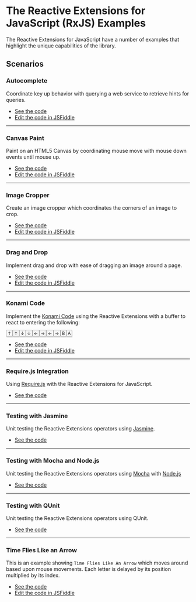 # The Reactive Extensions for JavaScript (RxJS) Examples #

The Reactive Extensions for JavaScript have a number of examples that highlight the unique capabilities of the library.  

## Scenarios

### Autocomplete ###

Coordinate key up behavior with querying a web service to retrieve hints for queries.

- [See the code](https://github.com/Reactive-Extensions/RxJS/tree/master/examples/autocomplete)
- [Edit the code in JSFiddle](http://jsfiddle.net/mattpodwysocki/AL8Mj)

* * *

### Canvas Paint ###

Paint on an HTML5 Canvas by coordinating mouse move with mouse down events until mouse up.

- [See the code](https://github.com/Reactive-Extensions/RxJS/tree/master/examples/autocomplete)
- [Edit the code in JSFiddle](http://jsfiddle.net/mattpodwysocki/2EnC4)

* * *

### Image Cropper ###

Create an image cropper which coordinates the corners of an image to crop.

- [See the code](https://github.com/Reactive-Extensions/RxJS/tree/master/examples/crop)
- [Edit the code in JSFiddle](http://jsfiddle.net/mattpodwysocki/gJtjx)

* * *

### Drag and Drop ###

Implement drag and drop with ease of dragging an image around a page.

- [See the code](https://github.com/Reactive-Extensions/RxJS/tree/master/examples/dragndrop)
- [Edit the code in JSFiddle](http://jsfiddle.net/mattpodwysocki/pfCqq)

* * *

### Konami Code ###

Implement the [Konami Code](http://en.wikipedia.org/wiki/Konami_Code) using the Reactive Extensions with a buffer to react to entering the following: 

<p><kbd class="keyboard-key nowrap" style="border: 1px solid #aaa; -moz-border-radius: 2px; -webkit-border-radius: 2px; border-radius: 2px; -moz-box-shadow: 1px 2px 2px #ddd; -webkit-box-shadow: 1px 2px 2px #ddd; box-shadow: 1px 2px 2px #ddd; background-color: #f9f9f9; background-image: -moz-linear-gradient(top, #eee, #f9f9f9, #eee); background-image: -ms-linear-gradient(top, #eee, #f9f9f9, #eee); background-image: -o-linear-gradient(top, #eee, #f9f9f9, #eee); background-image: -webkit-linear-gradient(top, #eee, #f9f9f9, #eee); background-image: linear-gradient(top, #eee, #f9f9f9, #eee); padding: 1px 3px; font-family: inherit; font-size: 0.85em;">↑</kbd><kbd class="keyboard-key nowrap" style="border: 1px solid #aaa; -moz-border-radius: 2px; -webkit-border-radius: 2px; border-radius: 2px; -moz-box-shadow: 1px 2px 2px #ddd; -webkit-box-shadow: 1px 2px 2px #ddd; box-shadow: 1px 2px 2px #ddd; background-color: #f9f9f9; background-image: -moz-linear-gradient(top, #eee, #f9f9f9, #eee); background-image: -ms-linear-gradient(top, #eee, #f9f9f9, #eee); background-image: -o-linear-gradient(top, #eee, #f9f9f9, #eee); background-image: -webkit-linear-gradient(top, #eee, #f9f9f9, #eee); background-image: linear-gradient(top, #eee, #f9f9f9, #eee); padding: 1px 3px; font-family: inherit; font-size: 0.85em;">↑</kbd><kbd class="keyboard-key nowrap" style="border: 1px solid #aaa; -moz-border-radius: 2px; -webkit-border-radius: 2px; border-radius: 2px; -moz-box-shadow: 1px 2px 2px #ddd; -webkit-box-shadow: 1px 2px 2px #ddd; box-shadow: 1px 2px 2px #ddd; background-color: #f9f9f9; background-image: -moz-linear-gradient(top, #eee, #f9f9f9, #eee); background-image: -ms-linear-gradient(top, #eee, #f9f9f9, #eee); background-image: -o-linear-gradient(top, #eee, #f9f9f9, #eee); background-image: -webkit-linear-gradient(top, #eee, #f9f9f9, #eee); background-image: linear-gradient(top, #eee, #f9f9f9, #eee); padding: 1px 3px; font-family: inherit; font-size: 0.85em;">↓</kbd><kbd class="keyboard-key nowrap" style="border: 1px solid #aaa; -moz-border-radius: 2px; -webkit-border-radius: 2px; border-radius: 2px; -moz-box-shadow: 1px 2px 2px #ddd; -webkit-box-shadow: 1px 2px 2px #ddd; box-shadow: 1px 2px 2px #ddd; background-color: #f9f9f9; background-image: -moz-linear-gradient(top, #eee, #f9f9f9, #eee); background-image: -ms-linear-gradient(top, #eee, #f9f9f9, #eee); background-image: -o-linear-gradient(top, #eee, #f9f9f9, #eee); background-image: -webkit-linear-gradient(top, #eee, #f9f9f9, #eee); background-image: linear-gradient(top, #eee, #f9f9f9, #eee); padding: 1px 3px; font-family: inherit; font-size: 0.85em;">↓</kbd><kbd class="keyboard-key nowrap" style="border: 1px solid #aaa; -moz-border-radius: 2px; -webkit-border-radius: 2px; border-radius: 2px; -moz-box-shadow: 1px 2px 2px #ddd; -webkit-box-shadow: 1px 2px 2px #ddd; box-shadow: 1px 2px 2px #ddd; background-color: #f9f9f9; background-image: -moz-linear-gradient(top, #eee, #f9f9f9, #eee); background-image: -ms-linear-gradient(top, #eee, #f9f9f9, #eee); background-image: -o-linear-gradient(top, #eee, #f9f9f9, #eee); background-image: -webkit-linear-gradient(top, #eee, #f9f9f9, #eee); background-image: linear-gradient(top, #eee, #f9f9f9, #eee); padding: 1px 3px; font-family: inherit; font-size: 0.85em;">←</kbd><kbd class="keyboard-key nowrap" style="border: 1px solid #aaa; -moz-border-radius: 2px; -webkit-border-radius: 2px; border-radius: 2px; -moz-box-shadow: 1px 2px 2px #ddd; -webkit-box-shadow: 1px 2px 2px #ddd; box-shadow: 1px 2px 2px #ddd; background-color: #f9f9f9; background-image: -moz-linear-gradient(top, #eee, #f9f9f9, #eee); background-image: -ms-linear-gradient(top, #eee, #f9f9f9, #eee); background-image: -o-linear-gradient(top, #eee, #f9f9f9, #eee); background-image: -webkit-linear-gradient(top, #eee, #f9f9f9, #eee); background-image: linear-gradient(top, #eee, #f9f9f9, #eee); padding: 1px 3px; font-family: inherit; font-size: 0.85em;">→</kbd><kbd class="keyboard-key nowrap" style="border: 1px solid #aaa; -moz-border-radius: 2px; -webkit-border-radius: 2px; border-radius: 2px; -moz-box-shadow: 1px 2px 2px #ddd; -webkit-box-shadow: 1px 2px 2px #ddd; box-shadow: 1px 2px 2px #ddd; background-color: #f9f9f9; background-image: -moz-linear-gradient(top, #eee, #f9f9f9, #eee); background-image: -ms-linear-gradient(top, #eee, #f9f9f9, #eee); background-image: -o-linear-gradient(top, #eee, #f9f9f9, #eee); background-image: -webkit-linear-gradient(top, #eee, #f9f9f9, #eee); background-image: linear-gradient(top, #eee, #f9f9f9, #eee); padding: 1px 3px; font-family: inherit; font-size: 0.85em;">←</kbd><kbd class="keyboard-key nowrap" style="border: 1px solid #aaa; -moz-border-radius: 2px; -webkit-border-radius: 2px; border-radius: 2px; -moz-box-shadow: 1px 2px 2px #ddd; -webkit-box-shadow: 1px 2px 2px #ddd; box-shadow: 1px 2px 2px #ddd; background-color: #f9f9f9; background-image: -moz-linear-gradient(top, #eee, #f9f9f9, #eee); background-image: -ms-linear-gradient(top, #eee, #f9f9f9, #eee); background-image: -o-linear-gradient(top, #eee, #f9f9f9, #eee); background-image: -webkit-linear-gradient(top, #eee, #f9f9f9, #eee); background-image: linear-gradient(top, #eee, #f9f9f9, #eee); padding: 1px 3px; font-family: inherit; font-size: 0.85em;">→</kbd><kbd class="keyboard-key nowrap" style="border: 1px solid #aaa; -moz-border-radius: 2px; -webkit-border-radius: 2px; border-radius: 2px; -moz-box-shadow: 1px 2px 2px #ddd; -webkit-box-shadow: 1px 2px 2px #ddd; box-shadow: 1px 2px 2px #ddd; background-color: #f9f9f9; background-image: -moz-linear-gradient(top, #eee, #f9f9f9, #eee); background-image: -ms-linear-gradient(top, #eee, #f9f9f9, #eee); background-image: -o-linear-gradient(top, #eee, #f9f9f9, #eee); background-image: -webkit-linear-gradient(top, #eee, #f9f9f9, #eee); background-image: linear-gradient(top, #eee, #f9f9f9, #eee); padding: 1px 3px; font-family: inherit; font-size: 0.85em;">B</kbd><kbd class="keyboard-key nowrap" style="border: 1px solid #aaa; -moz-border-radius: 2px; -webkit-border-radius: 2px; border-radius: 2px; -moz-box-shadow: 1px 2px 2px #ddd; -webkit-box-shadow: 1px 2px 2px #ddd; box-shadow: 1px 2px 2px #ddd; background-color: #f9f9f9; background-image: -moz-linear-gradient(top, #eee, #f9f9f9, #eee); background-image: -ms-linear-gradient(top, #eee, #f9f9f9, #eee); background-image: -o-linear-gradient(top, #eee, #f9f9f9, #eee); background-image: -webkit-linear-gradient(top, #eee, #f9f9f9, #eee); background-image: linear-gradient(top, #eee, #f9f9f9, #eee); padding: 1px 3px; font-family: inherit; font-size: 0.85em;">A</kbd></p>

- [See the code](https://github.com/Reactive-Extensions/RxJS/tree/master/examples/konamicode)
- [Edit the code in JSFiddle](http://jsfiddle.net/mattpodwysocki/2Ydym/)

* * *

### Require.js Integration ###

Using [Require.js](http://requirejs.org) with the Reactive Extensions for JavaScript.

- [See the code](https://github.com/Reactive-Extensions/RxJS/tree/master/examples/requirejs)

* * *

### Testing with Jasmine ###

Unit testing the Reactive Extensions operators using [Jasmine](http://pivotal.github.io/jasmine/).

- [See the code](https://github.com/Reactive-Extensions/RxJS/tree/master/examples/testing/jasmine)

* * *

### Testing with Mocha and Node.js ###

Unit testing the Reactive Extensions operators using [Mocha](http://visionmedia.github.io/mocha/) with [Node.js](http://nodejs.org)

- [See the code](https://github.com/Reactive-Extensions/RxJS/tree/master/examples/testing/nodejs)

* * *

### Testing with QUnit ###

Unit testing the Reactive Extensions operators using QUnit.

- [See the code](https://github.com/Reactive-Extensions/RxJS/tree/master/examples/testing/qunit)

* * *

### Time Flies Like an Arrow ###

This is an example showing `Time Flies Like An Arrow` which moves around based upon mouse movements.  Each letter is delayed by its position multiplied by its index.

- [See the code](https://github.com/Reactive-Extensions/RxJS/tree/master/examples/timeflies)
- [Edit the code in JSFiddle](http://jsfiddle.net/mattpodwysocki/9EjSQ)


